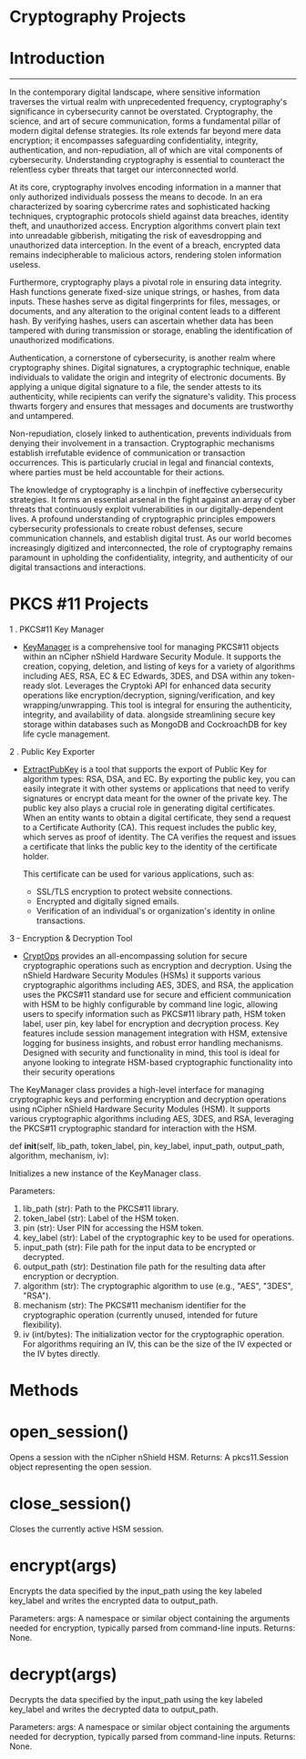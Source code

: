 #  Cryptography Projects #

# Introduction 
______________________________________________________
In the contemporary digital landscape, where sensitive information traverses the virtual realm with unprecedented frequency, cryptography's significance in cybersecurity cannot be overstated. Cryptography, the science, and art of secure communication, forms a fundamental pillar of modern digital defense strategies. Its role extends far beyond mere data encryption; it encompasses safeguarding confidentiality, integrity, authentication, and non-repudiation, all of which are vital components of cybersecurity. Understanding cryptography is essential  to counteract the relentless cyber threats that target our interconnected world.

At its core, cryptography involves encoding information in a manner that only authorized individuals possess the means to decode. In an era characterized by soaring cybercrime rates and sophisticated hacking techniques, cryptographic protocols shield against data breaches, identity theft, and unauthorized access. Encryption algorithms convert plain text into unreadable gibberish, mitigating the risk of eavesdropping and unauthorized data interception. In the event of a breach, encrypted data remains indecipherable to malicious actors, rendering stolen information useless.

Furthermore, cryptography plays a pivotal role in ensuring data integrity. Hash functions generate fixed-size unique strings, or hashes, from data inputs. These hashes serve as digital fingerprints for files, messages, or documents, and any alteration to the original content leads to a different hash. By verifying hashes, users can ascertain whether data has been tampered with during transmission or storage, enabling the identification of unauthorized modifications.

Authentication, a cornerstone of cybersecurity, is another realm where cryptography shines. Digital signatures, a cryptographic technique, enable individuals to validate the origin and integrity of electronic documents. By applying a unique digital signature to a file, the sender attests to its authenticity, while recipients can verify the signature's validity. This process thwarts forgery and ensures that messages and documents are trustworthy and untampered.

Non-repudiation, closely linked to authentication, prevents individuals from denying their involvement in a transaction. Cryptographic mechanisms establish irrefutable evidence of communication or transaction occurrences. This is particularly crucial in legal and financial contexts, where parties must be held accountable for their actions.

The knowledge of cryptography is a linchpin of ineffective cybersecurity strategies. It forms an essential arsenal in the fight against an array of cyber threats that continuously exploit vulnerabilities in our digitally-dependent lives. A profound understanding of cryptographic principles empowers cybersecurity professionals to create robust defenses, secure communication channels, and establish digital trust. As our world becomes increasingly digitized and interconnected, the role of cryptography remains paramount in upholding the confidentiality, integrity, and authenticity of our digital transactions and interactions.



# PKCS #11 Projects # 
1 . PKCS#11 Key Manager
   - [KeyManager](https://github.com/krypt0k1/CryptographyProjects/blob/main/keymanager.py) is a comprehensive tool for managing PKCS#11 objects within an nCipher nShield Hardware Security Module. It supports the creation, copying, deletion, and listing of keys for a variety of algorithms including AES, RSA, EC & EC Edwards, 3DES, and DSA within any token-ready slot. Leverages the Cryptoki API for enhanced data security operations like encryption/decryption, signing/verification, and key wrapping/unwrapping. This tool is integral for ensuring the authenticity, integrity, and availability of data. alongside streamlining secure key storage within databases such as MongoDB and CockroachDB for key life cycle management.

2 . Public Key Exporter
   - [ExtractPubKey](https://github.com/krypt0k1/CryptographyProjects/blob/main/extractpubkey.py) is a tool that supports the export of Public Key for algorithm types: RSA, DSA, and EC. By exporting the public key, you can easily integrate it with other systems or applications that need to verify signatures or encrypt data meant for the owner of the private key. The public key also plays a crucial role in generating digital certificates. When an entity wants to obtain a digital certificate, they send a request to a Certificate Authority (CA). This request includes the public key, which serves as proof of identity. The CA verifies the request and issues a certificate that links the public key to the identity of the certificate holder.
     
     This certificate can be used for various applications, such as:
      * SSL/TLS encryption to protect website connections.
      * Encrypted and digitally signed emails.
      * Verification of an individual's or organization's identity in online transactions.

3 - Encryption & Decryption Tool 
   - [CryptOps](https://github.com/krypt0k1/CryptographyProjects/blob/main/cryptops.py) provides an all-encompassing solution for secure cryptographic operations such as encryption and decryption. Using the nShield Hardware Security Modules (HSMs) it supports various cryptographic algorithms including AES, 3DES, and RSA, the application uses the PKCS#11 standard use for secure and efficient communication with HSM to be highly configurable by command line logic, allowing users to specify information such as PKCS#11 library path, HSM token label, user pin, key label for encryption and decryption process. Key features include session management integration with HSM, extensive logging for business insights, and robust error handling mechanisms. Designed with security and functionality in mind, this tool is ideal for anyone looking to integrate HSM-based cryptographic functionality into their security operations
         

The KeyManager class provides a high-level interface for managing cryptographic keys and performing encryption and decryption operations using nCipher nShield Hardware Security Modules (HSM). It supports various cryptographic algorithms including AES, 3DES, and RSA, leveraging the PKCS#11 cryptographic standard for interaction with the HSM.

def __init__(self, lib_path, token_label, pin, key_label, input_path, output_path, algorithm, mechanism, iv):

Initializes a new instance of the KeyManager class.

Parameters:

1. lib_path (str): Path to the PKCS#11 library.
2. token_label (str): Label of the HSM token.
3. pin (str): User PIN for accessing the HSM token.
4. key_label (str): Label of the cryptographic key to be used for operations.
5. input_path (str): File path for the input data to be encrypted or decrypted.
6. output_path (str): Destination file path for the resulting data after encryption or decryption.
7. algorithm (str): The cryptographic algorithm to use (e.g., "AES", "3DES", "RSA").
8. mechanism (str): The PKCS#11 mechanism identifier for the cryptographic operation (currently unused, intended for future flexibility).
9. iv (int/bytes): The initialization vector for the cryptographic operation. For algorithms requiring an IV, this can be the size of the IV expected or the IV bytes directly.

# Methods

# open_session()

  Opens a session with the nCipher nShield HSM.
  Returns: A pkcs11.Session object representing the open session.

# close_session()
   Closes the currently active HSM session.

# encrypt(args)

   Encrypts the data specified by the input_path using the key labeled key_label and writes the encrypted data to output_path.

Parameters:
   args: A namespace or similar object containing the arguments needed for encryption, typically parsed from command-line inputs.
   Returns: None.

# decrypt(args)
   Decrypts the data specified by the input_path using the key labeled key_label and writes the decrypted data to output_path.

   Parameters:
   args: A namespace or similar object containing the arguments needed for decryption, typically parsed from command-line inputs.
   Returns: None.
